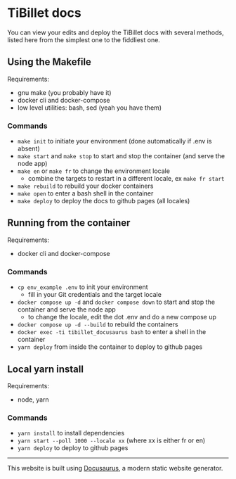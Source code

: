 # TiBillet docs

You can view your edits and deploy the TiBillet docs with several methods, listed here from the simplest one to the fiddliest one.

## Using the Makefile

Requirements:

- gnu make (you probably have it)
- docker cli and docker-compose
- low level utilities: bash, sed (yeah you have them)

### Commands

- `make init` to initiate your environment (done automatically if .env is absent)
- `make start` and `make stop` to start and stop the container (and serve the node app)
- `make en` or `make fr` to change the environment locale
    - combine the targets to restart in a different locale, ex `make fr start`
- `make rebuild` to rebuild your docker containers
- `make open` to enter a bash shell in the container
- `make deploy` to deploy the docs to github pages (all locales)

## Running from the container

Requirements:

- docker cli and docker-compose

### Commands

- `cp env_example .env` to init your environment
  - fill in your Git credentials and the target locale
- `docker compose up -d` and `docker compose down` to start and stop the container and serve the node app
  - to change the locale, edit the dot .env and do a new compose up
- `docker compose up -d --build` to rebuild the containers
- `docker exec -ti tibillet_docusaurus bash` to enter a shell in the container
- `yarn deploy` from inside the container to deploy to github pages

## Local yarn install

Requirements:

- node, yarn

### Commands

- `yarn install` to install dependencies
- `yarn start --poll 1000 --locale xx` (where xx is either fr or en)
- `yarn deploy` to deploy to github pages

---

This website is built using [Docusaurus](https://docusaurus.io/), a modern static website generator.
